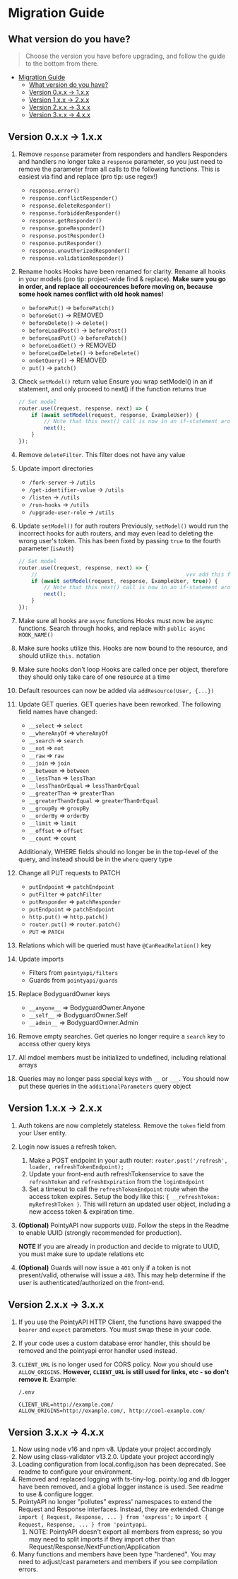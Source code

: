 # Migration Guide

## What version do you have?
> Choose the version you have before upgrading, and follow the guide to the bottom from there.
- [Migration Guide](#migration-guide)
	- [What version do you have?](#what-version-do-you-have)
	- [Version 0.x.x -> 1.x.x](#version-0xx---1xx)
	- [Version 1.x.x -> 2.x.x](#version-1xx---2xx)
	- [Version 2.x.x -> 3.x.x](#version-2xx---3xx)
	- [Version 3.x.x -> 4.x.x](#version-3xx---4xx)

## Version 0.x.x -> 1.x.x

1. Remove `response` parameter from responders and handlers
	Responders and handlers no longer take a `response` parameter, so you just need to remove the parameter from all calls to the following functions. This is easiest via find and replace (pro tip: use regex!)
	- `response.error()`
	- `response.conflictResponder()`
	- `response.deleteResponder()`
	- `response.forbiddenResponder()`
	- `response.getResponder()`
	- `response.goneResponder()`
	- `response.postResponder()`
	- `response.putResponder()`
	- `response.unauthorizedResponder()`
	- `response.validationResponder()`
2. Rename hooks
	Hooks have been renamed for clarity. Rename all hooks in your models (pro tip: project-wide find & replace). **Make sure you go in order, and replace all occourences before moving on, because some hook names conflict with old hook names!**
    - `beforePut()` -> `beforePatch()`
    - `beforeGet()` -> REMOVED
    - `beforeDelete()` -> `delete()`
    - `beforeLoadPost()` -> `beforePost()`
    - `beforeLoadPut()` -> `beforePatch()`
    - `beforeLoadGet()` -> REMOVED
    - `beforeLoadDelete()` -> `beforeDelete()`
    - `onGetQuery()` -> REMOVED
    - `put()` -> `patch()`
3. Check `setModel()` return value
	Ensure you wrap setModel() in an if statement, and only proceed to next() if the function returns true

	```typescript
	// Set model
	router.use((request, response, next) => {
		if (await setModel(request, response, ExampleUser)) {
			// Note that this next() call is now in an if-statement around the setModel()
			next();
		}
	});
	```
4. Remove `deleteFilter`. This filter does not have any value
5. Update import directories
   - `/fork-server` -> `/utils`
   - `/get-identifier-value` -> `/utils`
   - `/listen` -> `/utils`
   - `/run-hooks` -> `/utils`
   - `/upgrade-user-role` -> `/utils`
6. Update `setModel()` for auth routers
	Previously, `setModel()` would run the incorrect hooks for auth routers, and may even lead to deleting the wrong user's token. This has been fixed by passing `true` to the fourth parameter (`isAuth`)

	```typescript
	// Set model
	router.use((request, response, next) => {
		//                                               vvv add this for auth routes
		if (await setModel(request, response, ExampleUser, true)) {
			// Note that this next() call is now in an if-statement around the setModel()
			next();
		}
	});
	```
7. Make sure all hooks are `async` functions
	Hooks must now be async functions. Search through hooks, and replace with `public async HOOK_NAME()`
8. Make sure hooks utilize this.
	Hooks are now bound to the resource, and should utilize `this.` notation
9. Make sure hooks don't loop
    Hooks are called once per object, therefore they should only take care of one resource at a time
11. Default resources can now be added via `addResource(User, {...})`
12. Update GET queries.
	GET queries have been reworked. The following field names have changed:
	- `__select` => `select`
	- `__whereAnyOf` => `whereAnyOf`
	- `__search` => `search`
	- `__not` => `not`
	- `__raw` => `raw`
	- `__join` => `join`
	- `__between` => `between`
	- `__lessThan` => `lessThan`
	- `__lessThanOrEqual` => `lessThanOrEqual`
	- `__greaterThan` => `greaterThan`
	- `__greaterThanOrEqual` => `greaterThanOrEqual`
	- `__groupBy` => `groupBy`
	- `__orderBy` => `orderBy`
	- `__limit` => `limit`
	- `__offset` => `offset`
	- `__count` => `count`

	Additionaly, WHERE fields should no longer be in the top-level of the query, and instead should be in the `where` query type
13. Change all PUT requests to PATCH
	- `putEndpoint` => `patchEndpoint`
	- `putFilter` => `patchFilter`
	- `putResponder` => `patchResponder`
	- `putEndpoint` => `patchEndpoint`
	- `http.put()` => `http.patch()`
	- `router.put()` => `router.patch()`
	- `PUT` => `PATCH`
14. Relations which will be queried must have `@CanReadRelation()` key
15. Update imports
	- Filters from `pointyapi/filters`
	- Guards from `pointyapi/guards`
16. Replace BodyguardOwner keys
	- `__anyone__` => BodyguardOwner.Anyone
	- `__self__` => BodyguardOwner.Self
	- `__admin__` => BodyguardOwner.Admin
17. Remove empty searches.
	Get queries no longer require a `search` key to access other query keys
18. All mdoel members must be initialized to undefined, including relational arrays
19. Queries may no longer pass special keys with `__` or `___`. You should now put these queries in the `additionalParameters` query object

## Version 1.x.x -> 2.x.x

1. Auth tokens are now completely stateless. Remove the `token` field from your User entity.
2. Login now issues a refresh token.
   1. Make a POST endpoint in your auth router:
		`router.post('/refresh', loader, refreshTokenEndpoint);` 
   2. Update your front-end auth refreshTokenservice to save the `refreshToken` and `refreshExpiration` from the `loginEndpoint`
   3. Set a timeout to call the `refreshTokenEndpoint` route when the access token expires. Setup the body like this: `{ __refreshToken: myRefreshToken }`. This will return an updated user object, including a new access token & expiration time.
3. **(Optional)** PointyAPI now supports `UUID`. Follow the steps in the Readme to enable UUID (strongly recommended for production).

   **NOTE** If you are already in production and decide to migrate to UUID, you must make sure to update relations etc

4. **(Optional)** Guards will now issue a `401` only if a token is not present/valid, otherwise will issue a `403`. This may help determine if the user is authenticated/authorized on the front-end.

## Version 2.x.x -> 3.x.x

1. If you use the PointyAPI HTTP Client, the functions have swapped the `bearer` and `expect` parameters. You must swap these in your code.
2. If your code uses a custom database error handler, this should be removed and the pointyapi error handler used instead.
3. `CLIENT_URL` is no longer used for CORS policy. Now you should use `ALLOW_ORIGINS`. **However, `CLIENT_URL` is still used for links, etc - so don't remove it**.
	Example:
	
	`/.env`
	```
	CLIENT_URL=http://example.com/
	ALLOW_ORIGINS=http://example.com/, http://cool-example.com/
	```

## Version 3.x.x -> 4.x.x

1. Now using node v16 and npm v8. Update your project accordingly
2. Now using class-validator v13.2.0. Update your project accordingly
3. Loading configuration from local.config.json has been deprecated. See readme to configure your environment.
4. Removed and replaced logging with ts-tiny-log. pointy.log and db.logger have been removed, and a global logger instance is used. See readme to use & configure logger.
5. PointyAPI no longer "pollutes" express' namespaces to extend the Request and Response interfaces. Instead, they are extended. Change `import { Request, Response, ... } from 'express';` to `import { Request, Response, ... } from 'pointyapi`.
   1. NOTE: PointyAPI doesn't export all members from express; so you may need to split imports if they import other than Request/Response/NextFunction/Application
6. Many functions and members have been type "hardened". You may need to adjust/cast parameters and members if you see compilation errors.
